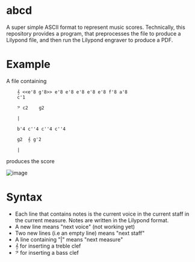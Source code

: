 # abcd
A super simple ASCII format to represent music scores. Technically, this repository provides a program, that preprocesses the file to produce a Lilypond file, and then run the Lilypond engraver to produce a PDF.

# Example

A file containing 

        𝄞 <<e'8 g'8>> e'8 e'8 e'8 e'8 e'8 f'8 a'8 
        c'1

        𝄢 c2    g2

        |

        b'4 c''4 c''4 c''4

        g2  𝄞 g'2

        |

        
produces the score

![image](https://user-images.githubusercontent.com/43071857/197384365-93a91293-f9ff-465c-8b5c-5ff7b017e481.png)


 
# Syntax


- Each line that contains notes is the current voice in the current staff in the current measure. Notes are written in the Lilypond format.
- A new line means "next voice" (not working yet)
- Two new lines (i.e an empty line) means "next staff"
- A line containing "|" means "next measure"
- 𝄞 for inserting a treble clef
- 𝄢 for inserting a bass clef

